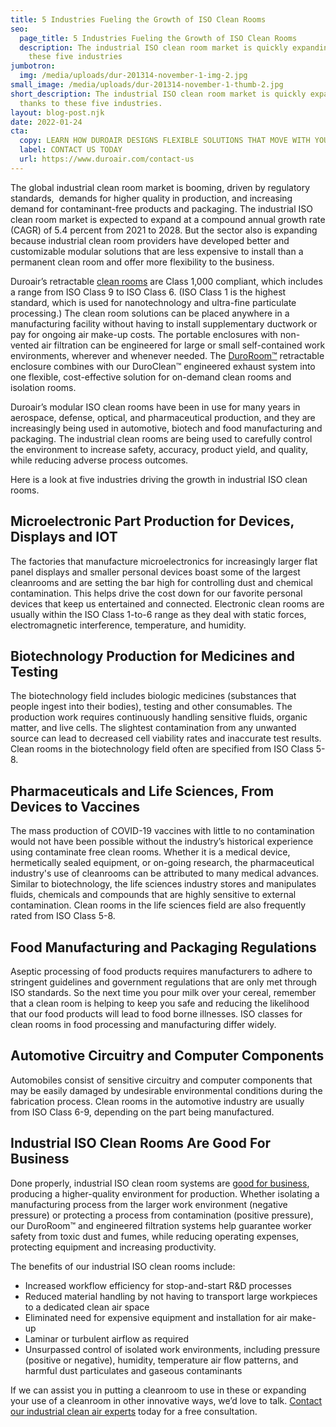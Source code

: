 ```yaml
---
title: 5 Industries Fueling the Growth of ISO Clean Rooms
seo:
  page_title: 5 Industries Fueling the Growth of ISO Clean Rooms
  description: The industrial ISO clean room market is quickly expanding thanks to
    these five industries
jumbotron:
  img: /media/uploads/dur-201314-november-1-img-2.jpg
small_image: /media/uploads/dur-201314-november-1-thumb-2.jpg
short_description: The industrial ISO clean room market is quickly expanding
  thanks to these five industries.
layout: blog-post.njk
date: 2022-01-24
cta:
  copy: LEARN HOW DUROAIR DESIGNS FLEXIBLE SOLUTIONS THAT MOVE WITH YOUR WORKFLOW
  label: CONTACT US TODAY
  url: https://www.duroair.com/contact-us
---
```

The global industrial clean room market is booming, driven by regulatory standards,  demands for higher quality in production, and increasing demand for contaminant-free products and packaging. The industrial ISO clean room market is expected to expand at a compound annual growth rate (CAGR) of 5.4 percent from 2021 to 2028. But the sector also is expanding because industrial clean room providers have developed better and customizable modular solutions that are less expensive to install than a permanent clean room and offer more flexibility to the business.

Duroair’s retractable [clean rooms](https://www.duroair.com/solutions/clean-rooms) are Class 1,000 compliant, which includes a range from ISO Class 9 to ISO Class 6. (ISO Class 1 is the highest standard, which is used for nanotechnology and ultra-fine particulate processing.) The clean room solutions can be placed anywhere in a manufacturing facility without having to install supplementary ductwork or pay for ongoing air make-up costs. The portable enclosures with non-vented air filtration can be engineered for large or small self-contained work environments, wherever and whenever needed. The [DuroRoom™](https://www.duroair.com/products/duroroom) retractable enclosure combines with our DuroClean™ engineered exhaust system into one flexible, cost-effective solution for on-demand clean rooms and isolation rooms.

Duroair’s modular ISO clean rooms have been in use for many years in aerospace, defense, optical, and pharmaceutical production, and they are increasingly being used in automotive, biotech and food manufacturing and packaging. The industrial clean rooms are being used to carefully control the environment to increase safety, accuracy, product yield, and quality, while reducing adverse process outcomes.

Here is a look at five industries driving the growth in industrial ISO clean rooms.

## Microelectronic Part Production for Devices, Displays and IOT

The factories that manufacture microelectronics for increasingly larger flat panel displays and smaller personal devices boast some of the largest cleanrooms and are setting the bar high for controlling dust and chemical contamination. This helps drive the cost down for our favorite personal devices that keep us entertained and connected. Electronic clean rooms are usually within the ISO Class 1-to-6 range as they deal with static forces, electromagnetic interference, temperature, and humidity.

## Biotechnology Production for Medicines and Testing

The biotechnology field includes biologic medicines (substances that people ingest into their bodies), testing and other consumables. The production work requires continuously handling sensitive fluids, organic matter, and live cells. The slightest contamination from any unwanted source can lead to decreased cell viability rates and inaccurate test results. Clean rooms in the biotechnology field often are specified from ISO Class 5-8.

## Pharmaceuticals and Life Sciences, From Devices to Vaccines 

The mass production of COVID-19 vaccines with little to no contamination would not have been possible without the industry’s historical experience using contaminate free clean rooms. Whether it is a medical device, hermetically sealed equipment, or on-going research, the pharmaceutical industry's use of cleanrooms can be attributed to many medical advances. Similar to biotechnology, the life sciences industry stores and manipulates fluids, chemicals and compounds that are highly sensitive to external contamination. Clean rooms in the life sciences field are also frequently rated from ISO Class 5-8.

## Food Manufacturing and Packaging Regulations

Aseptic processing of food products requires manufacturers to adhere to stringent guidelines and government regulations that are only met through ISO standards. So the next time you pour milk over your cereal, remember that a clean room is helping to keep you safe and reducing the likelihood that our food products will lead to food borne illnesses. ISO classes for clean rooms in food processing and manufacturing differ widely.

## Automotive Circuitry and Computer Components

Automobiles consist of sensitive circuitry and computer components that may be easily damaged by undesirable environmental conditions during the fabrication process. Clean rooms in the automotive industry are usually from ISO Class 6-9, depending on the part being manufactured.  

## Industrial ISO Clean Rooms Are Good For Business

Done properly, industrial ISO clean room systems are [good for business](https://www.duroair.com/blog/industrial-clean-rooms-101-what-you-need-to-get-started), producing a higher-quality environment for production. Whether isolating a manufacturing process from the larger work environment (negative pressure) or protecting a process from contamination (positive pressure), our DuroRoom™ and engineered filtration systems help guarantee worker safety from toxic dust and fumes, while reducing operating expenses, protecting equipment and increasing productivity.

The benefits of our industrial ISO clean rooms include:

* Increased workflow efficiency for stop-and-start R&D processes
* Reduced material handling by not having to transport large workpieces to a dedicated clean air space
* Eliminated need for expensive equipment and installation for air make-up
* Laminar or turbulent airflow as required
* Unsurpassed control of isolated work environments, including pressure (positive or negative), humidity, temperature air flow patterns, and harmful dust particulates and gaseous contaminants

If we can assist you in putting a cleanroom to use in these or expanding your use of a cleanroom in other innovative ways, we’d love to talk. [Contact our industrial clean air experts](https://www.duroair.com/request-for-quote/) today for a free consultation.